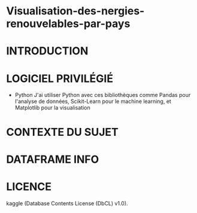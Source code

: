 # Visualisation-des-nergies-renouvelables-par-pays

# INTRODUCTION

# LOGICIEL PRIVILÉGIÉ
- Python
J'ai utiliser Python avec ces bibliothèques comme Pandas pour l'analyse de données, Scikit-Learn pour le machine learning, et Matplotlib pour la visualisation

# CONTEXTE DU SUJET

# DATAFRAME INFO

# LICENCE
kaggle (Database Contents License (DbCL) v1.0).
